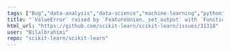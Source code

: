 ```yaml
---
tags: ["Bug","data-analysis","data-science","machine-learning","python","statistics"]
title: "`ValueError` raised by `FeatureUnion._set_output` with `FunctionTransform` that outputs a pandas `Series` in scikit-learn version 1.6"
html_url: "https://github.com/scikit-learn/scikit-learn/issues/31318"
user: "Bilalbrahimi"
repo: "scikit-learn/scikit-learn"
---
```


